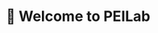 ---
widget: blank
headless: true
weight: 5

title: "👋 Welcome to PEILab"
subtitle: ""

design:
  columns: '1'
  background:
    image: hello.jpg
    image_darken: 0.4
    image_size: cover
    image_position: right
    image_parallax: true
    text_color_light: true
advanced:
  css_style:
  css_class: fullscreen

---